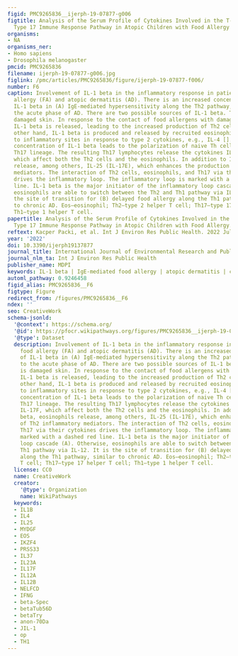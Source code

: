 ```yaml
---
figid: PMC9265836__ijerph-19-07877-g006
figtitle: Analysis of the Serum Profile of Cytokines Involved in the T-Helper Cell
  Type 17 Immune Response Pathway in Atopic Children with Food Allergy
organisms:
- NA
organisms_ner:
- Homo sapiens
- Drosophila melanogaster
pmcid: PMC9265836
filename: ijerph-19-07877-g006.jpg
figlink: /pmc/articles/PMC9265836/figure/ijerph-19-07877-f006/
number: F6
caption: Involvement of IL-1 beta in the inflammatory response in patients with food
  allergy (FA) and atopic dermatitis (AD). There is an increased concentration of
  IL-1 beta in (A) IgE-mediated hypersensitivity along the Th2 pathway, similar to
  the acute phase of AD. There are two possible sources of IL-1 beta. The first is
  damaged skin. In response to the contact of food allergens with damaged tissue,
  IL-1 beta is released, leading to the increased production of Th2 cells. On the
  other hand, IL-1 beta is produced and released by recruited eosinophils that migrate
  to inflammatory sites in response to type 2 cytokines, e.g., IL-4 []. Increased
  concentration of IL-1 beta leads to the polarization of naive Th cells into the
  Th17 lineage. The resulting Th17 lymphocytes release the cytokines IL-17A and IL-17F,
  which affect both the Th2 cells and the eosinophils. In addition to IL-1 beta, eosinophils
  release, among others, IL-25 (IL-17E), which enhances the production of Th2 inflammatory
  mediators. The interaction of Th2 cells, eosinophils, and Th17 via their cytokines
  drives the inflammatory loop. The inflammatory loop is marked with a dashed red
  line. IL-1 beta is the major initiator of the inflammatory loop cascade (A). Otherwise,
  eosinophils are able to switch between the Th2 and Th1 pathway via IL-12. It is
  the site of transition for (B) delayed food allergy along the Th1 pathway, similar
  to chronic AD. Eos–eosinophil; Th2–type 2 helper T cell; Th17–type 17 helper T cell;
  Th1–type 1 helper T cell.
papertitle: Analysis of the Serum Profile of Cytokines Involved in the T-Helper Cell
  Type 17 Immune Response Pathway in Atopic Children with Food Allergy.
reftext: Kacper Packi, et al. Int J Environ Res Public Health. 2022 Jul;19(13):7877.
year: '2022'
doi: 10.3390/ijerph19137877
journal_title: International Journal of Environmental Research and Public Health
journal_nlm_ta: Int J Environ Res Public Health
publisher_name: MDPI
keywords: IL-1 beta | IgE-mediated food allergy | atopic dermatitis | cytokines
automl_pathway: 0.9246458
figid_alias: PMC9265836__F6
figtype: Figure
redirect_from: /figures/PMC9265836__F6
ndex: ''
seo: CreativeWork
schema-jsonld:
  '@context': https://schema.org/
  '@id': https://pfocr.wikipathways.org/figures/PMC9265836__ijerph-19-07877-g006.html
  '@type': Dataset
  description: Involvement of IL-1 beta in the inflammatory response in patients with
    food allergy (FA) and atopic dermatitis (AD). There is an increased concentration
    of IL-1 beta in (A) IgE-mediated hypersensitivity along the Th2 pathway, similar
    to the acute phase of AD. There are two possible sources of IL-1 beta. The first
    is damaged skin. In response to the contact of food allergens with damaged tissue,
    IL-1 beta is released, leading to the increased production of Th2 cells. On the
    other hand, IL-1 beta is produced and released by recruited eosinophils that migrate
    to inflammatory sites in response to type 2 cytokines, e.g., IL-4 []. Increased
    concentration of IL-1 beta leads to the polarization of naive Th cells into the
    Th17 lineage. The resulting Th17 lymphocytes release the cytokines IL-17A and
    IL-17F, which affect both the Th2 cells and the eosinophils. In addition to IL-1
    beta, eosinophils release, among others, IL-25 (IL-17E), which enhances the production
    of Th2 inflammatory mediators. The interaction of Th2 cells, eosinophils, and
    Th17 via their cytokines drives the inflammatory loop. The inflammatory loop is
    marked with a dashed red line. IL-1 beta is the major initiator of the inflammatory
    loop cascade (A). Otherwise, eosinophils are able to switch between the Th2 and
    Th1 pathway via IL-12. It is the site of transition for (B) delayed food allergy
    along the Th1 pathway, similar to chronic AD. Eos–eosinophil; Th2–type 2 helper
    T cell; Th17–type 17 helper T cell; Th1–type 1 helper T cell.
  license: CC0
  name: CreativeWork
  creator:
    '@type': Organization
    name: WikiPathways
  keywords:
  - IL1B
  - IL4
  - IL25
  - MYDGF
  - EOS
  - IKZF4
  - PRSS33
  - IL37
  - IL23A
  - IL17F
  - IL12A
  - IL12B
  - NELFCD
  - IFNG
  - beta-Spec
  - betaTub56D
  - betaTry
  - anon-70Da
  - JIL-1
  - op
  - TH1
---
```

